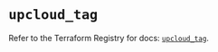 # `upcloud_tag`

Refer to the Terraform Registry for docs: [`upcloud_tag`](https://registry.terraform.io/providers/upcloudltd/upcloud/5.11.2/docs/resources/tag).
